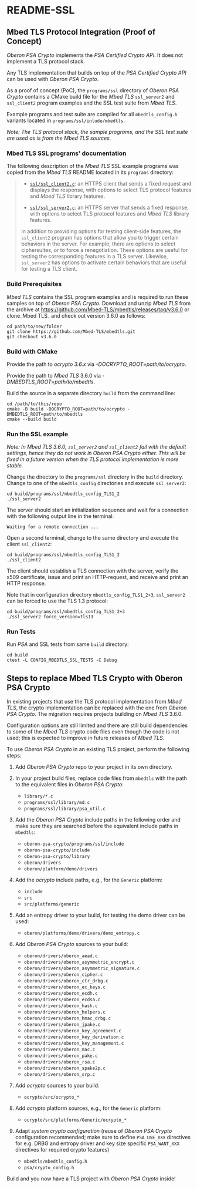 # README-SSL

## Mbed TLS Protocol Integration (Proof of Concept)

_Oberon PSA Crypto_ implements the _PSA Certified Crypto API_.
It does not implement a TLS protocol stack.

Any TLS implementation that builds on top of the _PSA Certified Crypto API_ can
be used with _Oberon PSA Crypto_.

As a proof of concept (PoC), the `programs/ssl` directory of _Oberon PSA Crypto_
contains a CMake build file for the _Mbed TLS_ `ssl_server2` and `ssl_client2`
program examples and the SSL test suite from _Mbed TLS_.

Example programs and test suite are compiled for all `mbedtls_config.h`
variants located in `programs/ssl/inlude/mbedtls`.

_Note: The TLS protocol stack, the sample programs, and the SSL test suite are
used as is from the Mbed TLS sources._

### Mbed TLS SSL programs' documentation

The following description of the _Mbed TLS_ SSL example programs was copied from
the _Mbed TLS_ README located in its `programs` directory:

>* [`ssl/ssl_client2.c`](ssl/ssl_client2.c): an HTTPS client that sends a fixed
>  request and displays the response, with options to select TLS protocol
>  features and _Mbed TLS_ library features.
>
>* [`ssl/ssl_server2.c`](ssl/ssl_server2.c): an HTTPS server that sends a fixed
>  response, with options to select TLS protocol features and _Mbed TLS_ library
>  features.
>
> In addition to providing options for testing client-side features, the
>`ssl_client2` program has options that allow you to trigger certain behaviors
> in the server. For example, there are options to select ciphersuites, or to
> force a renegotiation. These options are useful for testing the corresponding
> features in a TLS server. Likewise, `ssl_server2` has options to activate
> certain behaviors that are useful for testing a TLS client.

### Build Prerequisites

_Mbed TLS_ contains the SSL program examples and is required to run these samples
on top of _Oberon PSA Crypto_. Download and unzip _Mbed TLS_ from the archive at
<https://github.com/Mbed-TLS/mbedtls/releases/tag/v3.6.0>
or clone_Mbed TLS_ and
check out version 3.6.0 as follows:

    cd path/to/new/folder
    git clone https://github.com/Mbed-TLS/mbedtls.git
    git checkout v3.6.0

### Build with CMake

Provide the path to _ocrypto 3.6.x_ via _-DOCRYPTO_ROOT=path/to/ocrypto_.

Provide the path to _Mbed TLS_ 3.6.0 via _-DMBEDTLS_ROOT=path/to/mbedtls_.

Build the source in a separate directory `build` from the command line:

    cd /path/to/this/repo
    cmake -B build -DOCRYPTO_ROOT=path/to/ocrypto -DMBEDTLS_ROOT=path/to/mbedtls
    cmake --build build

### Run the SSL example

_Note: In Mbed TLS 3.6.0, `ssl_server2` and `ssl_client2` fail with the default 
settings, hence they do not work in _Oberon PSA Crypto_ either. This will be 
fixed in a future version when the TLS protocol implementation is more stable._

Change the directory to the `programs/ssl` directory in the `build` directory.
Change to one of the `mbedtls_config` directories and execute `ssl_server2`:

    cd build/programs/ssl/mbedtls_config_TLS1_2
    ./ssl_server2

The server should start an initialization sequence and wait for a connection
with the following output line in the terminal:

    Waiting for a remote connection ...

Open a second terminal, change to the same directory and execute the client
`ssl_client2`:

    cd build/programs/ssl/mbedtls_config_TLS1_2
    ./ssl_client2

The client should establish a TLS connection with the server, verify the x509
certificate, issue and print an HTTP-request, and receive and print an HTTP
response.

Note that in configuration directory `mbedtls_config_TLS1_2+3`, `ssl_server2` can
be forced to use the TLS 1.3 protocol:

    cd build/programs/ssl/mbedtls_config_TLS1_2+3
    ./ssl_server2 force_version=tls13

### Run Tests

Run _PSA_ and SSL tests from same `build` directory:

    cd build
    ctest -L CONFIG_MBEDTLS_SSL_TESTS -C Debug

## Steps to replace Mbed TLS Crypto with Oberon PSA Crypto

In existing projects that use the TLS protocol implementation from _Mbed TLS_,
the crypto implementation can be replaced with the one from _Oberon PSA Crypto_.
The migration requires projects building on _Mbed TLS_ 3.6.0.

Configuration options are still limited and there are still build dependencies
to some of the _Mbed TLS_ crypto code files even though the code is not used;
this is expected to improve in future releases of _Mbed TLS_.

To use _Oberon PSA Crypto_ in an existing TLS project, perform the following
steps:

1. Add _Oberon PSA Crypto_ repo to your project in its own directory.
2. In your project build files, replace code files from
   `mbedtls` with the path to the equivalent files in _Oberon PSA Crypto_:
    * `library/*.c`
    * `programs/ssl/library/md.c`
    * `programs/ssl/library/psa_util.c`

3. Add the _Oberon PSA Crypto_ include paths in the following order and make 
   sure they are searched before the equivalent include paths in `mbedtls`:
    * `oberon-psa-crypto/programs/ssl/include`
    * `oberon-psa-crypto/include`
    * `oberon-psa-crypto/library`
    * `oberon/drivers`
    * `oberon/platform/demo/drivers`
4. Add the _ocrypto_ include paths, e.g., for the `Generic` platform:
    * `include`
    * `src`
    * `src/platforms/generic`
5. Add an entropy driver to your build, for testing the demo driver can be used:
    * `oberon/platforms/demo/drivers/demo_entropy.c`
6. Add _Oberon PSA Crypto_ sources to your build:
    * `oberon/drivers/oberon_aead.c`
    * `oberon/drivers/oberon_asymmetric_encrypt.c`
    * `oberon/drivers/oberon_asymmetric_signature.c`
    * `oberon/drivers/oberon_cipher.c`
    * `oberon/drivers/oberon_ctr_drbg.c`
    * `oberon/drivers/oberon_ec_keys.c`
    * `oberon/drivers/oberon_ecdh.c`
    * `oberon/drivers/oberon_ecdsa.c`
    * `oberon/drivers/oberon_hash.c`
    * `oberon/drivers/oberon_helpers.c`
    * `oberon/drivers/oberon_hmac_drbg.c`
    * `oberon/drivers/oberon_jpake.c`
    * `oberon/drivers/oberon_key_agreement.c`
    * `oberon/drivers/oberon_key_derivation.c`
    * `oberon/drivers/oberon_key_management.c`
    * `oberon/drivers/oberon_mac.c`
    * `oberon/drivers/oberon_pake.c`
    * `oberon/drivers/oberon_rsa.c`
    * `oberon/drivers/oberon_spake2p.c`
    * `oberon/drivers/oberon_srp.c`
7. Add _ocrypto_ sources to your build:
    * `ocrypto/src/ocrypto_*`
8. Add _ocrypto_ platform sources, e.g., for the `Generic` platform:
    * `ocrypto/src/platforms/Generic/ocrypto_*`
9. Adapt _system crypto configuration_ (reuse of _Oberon PSA Crypto_
   configuration recommended; make sure to define `PSA_USE_XXX` directives for
   e.g. DRBG and entropy driver and key size specific `PSA_WANT_XXX` directives
   for required crypto features)
    * `mbedtls/mbedtls_config.h`
    * `psa/crypto_config.h`

Build and you now have a TLS project with _Oberon PSA Crypto_ inside!
